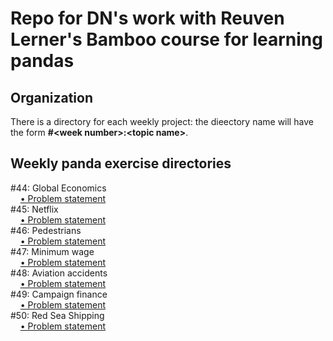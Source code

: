 # Repo for DN's work with Reuven Lerner's Bamboo course for learning pandas
## Organization
There is a directory for each weekly project: the dieectory name will have the form **\#\<week number\>:\<topic name\>**.

## Weekly panda exercise directories
#44: Global Economics<br>
&nbsp;&nbsp;&nbsp;&nbsp;[&#x2022; Problem statement](https://www.bambooweekly.com/p/bw-44-global-economics)<br>
#45: Netflix<br>
&nbsp;&nbsp;&nbsp;&nbsp;[&#x2022; Problem statement](https://www.bambooweekly.com/p/bw-45-netflix)<br>
#46: Pedestrians<br>
&nbsp;&nbsp;&nbsp;&nbsp;[&#x2022; Problem statement](https://www.bambooweekly.com/p/bw-46-pedestrians)<br>
#47: Minimum wage<br>
&nbsp;&nbsp;&nbsp;&nbsp;[&#x2022; Problem statement](https://www.bambooweekly.com/p/bw-47-minimum-wage)<br>
#48: Aviation accidents<br>
&nbsp;&nbsp;&nbsp;&nbsp;[&#x2022; Problem statement](https://www.bambooweekly.com/p/bw-48-aviation-accidents)<br>
#49: Campaign finance<br>
&nbsp;&nbsp;&nbsp;&nbsp;[&#x2022; Problem statement](https://www.bambooweekly.com/p/bw-49-campaign-finance)<br>
#50: Red Sea Shipping<br>
&nbsp;&nbsp;&nbsp;&nbsp;[&#x2022; Problem statement](https://www.bambooweekly.com/p/bw-50-red-sea-shipping)